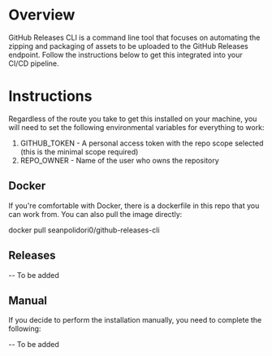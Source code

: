 <h1>Overview</h1>
GitHub Releases CLI is a command line tool that focuses on automating the zipping and packaging of assets to be uploaded to the GitHub Releases endpoint. Follow the instructions below to get this integrated into your CI/CD pipeline.

<h1>Instructions</h1>
Regardless of the route you take to get this installed on your machine, you will need to set the following environmental variables for everything to work:
<ol>
  <li>GITHUB_TOKEN - A personal access token with the repo scope selected (this is the minimal scope required)</li>
  <li>REPO_OWNER - Name of the user who owns the repository</li>
</ol>

<h2>Docker</h2>
If you're comfortable with Docker, there is a dockerfile in this repo that you can work from. You can also pull the image directly:

docker pull seanpolidori0/github-releases-cli

<h2>Releases</h2>
-- To be added

<h2>Manual</h2>
If you decide to perform the installation manually, you need to complete the following:

-- To be added
